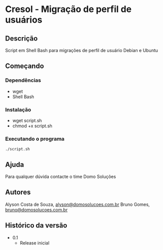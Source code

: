# Cresol - Migração de perfil de usuários

## Descrição

Script em Shell Bash para migrações de perfil de usuário Debian e Ubuntu

## Começando

### Dependências

* wget
* Shell Bash

### Instalação

* wget script.sh
* chmod +x script.sh

### Executando o programa

```
./script.sh
```

## Ajuda

Para qualquer dúvida contacte o time Domo Soluções

## Autores

Alyson Costa de Souza, alyson@domosolucoes.com.br
Bruno Gomes, bruno@domosolucoes.com.br

## Histórico da versão

* 0.1
    * Release inicial
